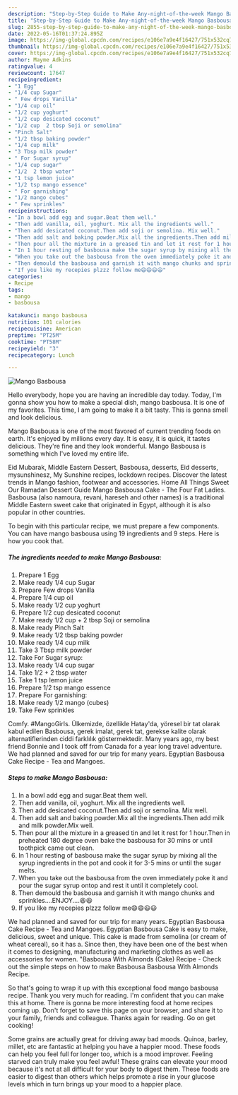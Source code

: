 ```yaml
---
description: "Step-by-Step Guide to Make Any-night-of-the-week Mango Basbousa"
title: "Step-by-Step Guide to Make Any-night-of-the-week Mango Basbousa"
slug: 2855-step-by-step-guide-to-make-any-night-of-the-week-mango-basbousa
date: 2022-05-16T01:37:24.895Z
image: https://img-global.cpcdn.com/recipes/e106e7a9e4f16427/751x532cq70/mango-basbousa-recipe-main-photo.jpg
thumbnail: https://img-global.cpcdn.com/recipes/e106e7a9e4f16427/751x532cq70/mango-basbousa-recipe-main-photo.jpg
cover: https://img-global.cpcdn.com/recipes/e106e7a9e4f16427/751x532cq70/mango-basbousa-recipe-main-photo.jpg
author: Mayme Adkins
ratingvalue: 4
reviewcount: 17647
recipeingredient:
- "1 Egg"
- "1/4 cup Sugar"
- " Few drops Vanilla"
- "1/4 cup oil"
- "1/2 cup yoghurt"
- "1/2 cup desicated coconut"
- "1/2 cup  2 tbsp Soji or semolina"
- "Pinch Salt"
- "1/2 tbsp baking powder"
- "1/4 cup milk"
- "3 Tbsp milk powder"
- " For Sugar syrup"
- "1/4 cup sugar"
- "1/2  2 tbsp water"
- "1 tsp lemon juice"
- "1/2 tsp mango essence"
- " For garnishing"
- "1/2 mango cubes"
- " Few sprinkles"
recipeinstructions:
- "In a bowl add egg and sugar.Beat them well."
- "Then add vanilla, oil, yoghurt. Mix all the ingredients well."
- "Then add desicated coconut.Then add soji or semolina. Mix well."
- "Then add salt and baking powder.Mix all the ingredients.Then add milk and milk powder.Mix well."
- "Then pour all the mixture in a greased tin and let it rest for 1 hour.Then in preheated 180 degree oven bake the basbousa for 30 mins or until toothpick came out clean."
- "In 1 hour resting of basbousa make the sugar syrup by mixing all the syrup ingredients in the pot and cook it for 3-5 mins or until the sugar melts."
- "When you take out the basbousa from the oven immediately poke it and pour the sugar syrup ontop and rest it until it completely cool."
- "Then demould the basbousa and garnish it with mango chunks and sprinkles....ENJOY....😆😆"
- "If you like my recepies plzzz follow me😄😄😃😃"
categories:
- Recipe
tags:
- mango
- basbousa

katakunci: mango basbousa 
nutrition: 101 calories
recipecuisine: American
preptime: "PT25M"
cooktime: "PT58M"
recipeyield: "3"
recipecategory: Lunch

---
```



![Mango Basbousa](https://img-global.cpcdn.com/recipes/e106e7a9e4f16427/751x532cq70/mango-basbousa-recipe-main-photo.jpg)

Hello everybody, hope you are having an incredible day today. Today, I'm gonna show you how to make a special dish, mango basbousa. It is one of my favorites. This time, I am going to make it a bit tasty. This is gonna smell and look delicious.

Mango Basbousa is one of the most favored of current trending foods on earth. It's enjoyed by millions every day. It is easy, it is quick, it tastes delicious. They're fine and they look wonderful. Mango Basbousa is something which I've loved my entire life.

Eid Mubarak, Middle Eastern Dessert, Basbousa, desserts, Eid desserts, mysunshinesz, My Sunshine recipes, lockdown recipes. Discover the latest trends in Mango fashion, footwear and accessories. Home All Things Sweet Our Ramadan Dessert Guide Mango Basbousa Cake - The Four Fat Ladies. Basbousa (also namoura, revani, hareseh and other names) is a traditional Middle Eastern sweet cake that originated in Egypt, although it is also popular in other countries.


To begin with this particular recipe, we must prepare a few components. You can have mango basbousa using 19 ingredients and 9 steps. Here is how you cook that.

<!--inarticleads1-->

##### The ingredients needed to make Mango Basbousa:

1. Prepare 1 Egg
1. Make ready 1/4 cup Sugar
1. Prepare  Few drops Vanilla
1. Prepare 1/4 cup oil
1. Make ready 1/2 cup yoghurt
1. Prepare 1/2 cup desicated coconut
1. Make ready 1/2 cup + 2 tbsp Soji or semolina
1. Make ready Pinch Salt
1. Make ready 1/2 tbsp baking powder
1. Make ready 1/4 cup milk
1. Take 3 Tbsp milk powder
1. Take  For Sugar syrup:
1. Make ready 1/4 cup sugar
1. Take 1/2 + 2 tbsp water
1. Take 1 tsp lemon juice
1. Prepare 1/2 tsp mango essence
1. Prepare  For garnishing:
1. Make ready 1/2 mango (cubes)
1. Take  Few sprinkles


Comfy. #MangoGirls. Ülkemizde, özellikle Hatay&#39;da, yöresel bir tat olarak kabul edilen Basbousa, gerek imalat, gerek tat, gerekse kalite olarak alternatiflerinden ciddi farklılık göstermektedir. Many years ago, my best friend Bonnie and I took off from Canada for a year long travel adventure. We had planned and saved for our trip for many years. Egyptian Basbousa Cake Recipe - Tea and Mangoes. 

<!--inarticleads2-->

##### Steps to make Mango Basbousa:

1. In a bowl add egg and sugar.Beat them well.
1. Then add vanilla, oil, yoghurt. Mix all the ingredients well.
1. Then add desicated coconut.Then add soji or semolina. Mix well.
1. Then add salt and baking powder.Mix all the ingredients.Then add milk and milk powder.Mix well.
1. Then pour all the mixture in a greased tin and let it rest for 1 hour.Then in preheated 180 degree oven bake the basbousa for 30 mins or until toothpick came out clean.
1. In 1 hour resting of basbousa make the sugar syrup by mixing all the syrup ingredients in the pot and cook it for 3-5 mins or until the sugar melts.
1. When you take out the basbousa from the oven immediately poke it and pour the sugar syrup ontop and rest it until it completely cool.
1. Then demould the basbousa and garnish it with mango chunks and sprinkles....ENJOY....😆😆
1. If you like my recepies plzzz follow me😄😄😃😃


We had planned and saved for our trip for many years. Egyptian Basbousa Cake Recipe - Tea and Mangoes. Egyptian Basbousa Cake is easy to make, delicious, sweet and unique. This cake is made from semolina (or cream of wheat cereal), so it has a. Since then, they have been one of the best when it comes to designing, manufacturing and marketing clothes as well as accessories for women. &#34;Basbousa With Almonds (Cake) Recipe - Check out the simple steps on how to make Basbousa Basbousa With Almonds Recipe. 

So that's going to wrap it up with this exceptional food mango basbousa recipe. Thank you very much for reading. I'm confident that you can make this at home. There is gonna be more interesting food at home recipes coming up. Don't forget to save this page on your browser, and share it to your family, friends and colleague. Thanks again for reading. Go on get cooking!

Some grains are actually great for driving away bad moods. Quinoa, barley, millet, etc are fantastic at helping you have a happier mood. These foods can help you feel full for longer too, which is a mood improver. Feeling starved can truly make you feel awful! These grains can elevate your mood because it's not at all difficult for your body to digest them. These foods are easier to digest than others which helps promote a rise in your glucose levels which in turn brings up your mood to a happier place.
